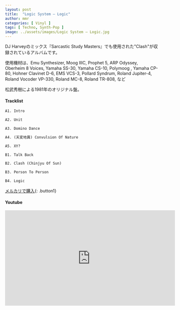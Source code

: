```yaml
---
layout: post
title:  "Logic System – Logic"
author: mmr
categories: [ Vinyl ]
tags: [ Techno, Synth-Pop ]
image: ../assets/images/Logic System – Logic.jpg
---
```


DJ Harveyのミックス『Sarcastic Study Masters』でも使用された"Clash"が収録されているアルバムです。

使用機材は、Emu Synthesizer, Moog IIIC, Prophet 5, ARP Odyssey, Oberheim 8 Voices, Yamaha SS-30, Yamaha CS-10, Polymoog , Yamaha CP-80, Hohner Clavinet D-6, EMS VCS-3, Pollard Syndrum, Roland Jupiter-4, Roland Vocoder VP-330, Roland MC-8, Roland TR-808, など

松武秀樹による1981年のオリジナル盤。

#### Tracklist
```md
A1. Intro

A2. Unit

A3. Domino Dance

A4. (天変地異) Convulsion Of Nature

A5. XY?

B1. Talk Back

B2. Clash (Chinjyu Of Sun)

B3. Person To Person

B4. Logic
```

[メルカリで購入](https://jp.mercari.com/item/m66419316264?afid=6142608987){: .button1}

#### Youtube
<iframe width="560" height="315" src="https://www.youtube.com/embed/6slB80QStbA?si=jqnjVOeQimSQKs2e" title="YouTube video player" frameborder="0" allow="accelerometer; autoplay; clipboard-write; encrypted-media; gyroscope; picture-in-picture; web-share" referrerpolicy="strict-origin-when-cross-origin" allowfullscreen></iframe>